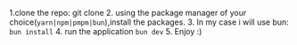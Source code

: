 <!-- instructions to start project -->
1.clone the repo: git clone <url>
2. using the package manager of your choice(`yarn|npm|pmpm|bun`),install the packages.
3. In my case i will use bun: `bun install`
4. run the application `bun dev`
5. Enjoy :)
